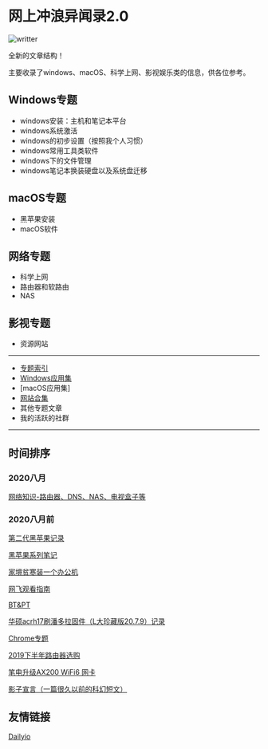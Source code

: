 # 网上冲浪异闻录2.0
![writter](https://img.shields.io/badge/%E4%BD%9C%E8%80%85-zwiss%20cai-brightgreen)

全新的文章结构！

主要收录了windows、macOS、科学上网、影视娱乐类的信息，供各位参考。

## Windows专题
*  windows安装：主机和笔记本平台
*  windows系统激活
*  windows的初步设置（按照我个人习惯）
*  windows常用工具类软件
*  windows下的文件管理
*  windows笔记本换装硬盘以及系统盘迁移

## macOS专题
*  黑苹果安装
*  macOS软件

## 网络专题
*  科学上网
*  路由器和软路由
*  NAS

## 影视专题
*  资源网站
---

* [专题索引](articles/abc.md)
* [Windows应用集](articles/applist.md)
* [macOS应用集]
* [网站合集](articles/websites.md)
* 其他专题文章
* 我的活跃的社群

---
## 时间排序
### 2020八月
[网络知识-路由器、DNS、NAS、电视盒子等](articles/Net.md)

### 2020八月前
[第二代黑苹果记录](articles/hackintosh2020.md)

[黑苹果系列笔记](articles/hackintosh.md)

[家境贫寒装一个办公机](articles/PCbuild2020A.md)

[网飞观看指南](articles/Netflix.md)

[BT&PT](articles/BTPT.md)

[华硕acrh17刷潘多拉固件（L大珍藏版20.7.9）记录](articles/acrh17pandora.md)

[Chrome专题](articles/chrome.md)

[2019下半年路由器选购](articles/Router2019.md)

[笔电升级AX200 WiFi6 网卡](articles/AX200.md)

[影子宣言（一篇很久以前的科幻短文）](articles/20140628.md)





## 友情链接
[Dailyio](https://dailyio.me/)
